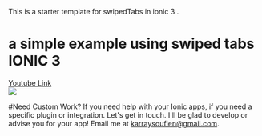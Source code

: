 This is a starter template for swipedTabs in ionic 3 .

# a simple example using swiped tabs  IONIC 3


[Youtube Link](https://www.youtube.com/watch?v=dJTFt0aeRUo&feature=youtu.be)<br>
![](ionic3SwipedTabs.gif)<br>

#Need Custom Work? 
If you need help with your Ionic apps, if you need a specific plugin or integration. Let's get in touch. I'll be glad to develop or advise you for your app! Email me at karraysoufien@gmail.com.

